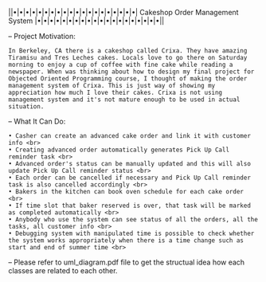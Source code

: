 ||•|•|•|•|•|•|•|•|•|•|•|•|•|•|•|•|•|•|•|•| Cakeshop Order Management System |•|•|•|•|•|•|•|•|•|•|•|•|•|•|•|•|•|•|•|•||

– Project Motivation: <br>

	In Berkeley, CA there is a cakeshop called Crixa. They have amazing Tiramisu and Tres Leches cakes. Locals love to go there on Saturday morning to enjoy a cup of coffee with fine cake while reading a newspaper. When was thinking about how to design my final project for Objected Oriented Programming course, I thought of making the order management system of Crixa. This is just way of showing my appreciation how much I love their cakes. Crixa is not using management system and it's not mature enough to be used in actual situation.

– What It Can Do: <br>

	• Casher can create an advanced cake order and link it with customer info <br>
	• Creating advanced order automatically generates Pick Up Call reminder task <br>
	• Advanced order's status can be manually updated and this will also update Pick Up Call reminder status <br>
	• Each order can be cancelled if necessary and Pick Up Call reminder task is also cancelled accordingly <br>
	• Bakers in the kitchen can book oven schedule for each cake order <br>
	• If time slot that baker reserved is over, that task will be marked as completed automatically <br>
	• Anybody who use the system can see status of all the orders, all the tasks, all customer info <br>
	• Debugging system with manipulated time is possible to check whether the system works appropriately when there is a time change such as start and end of summer time <br>

– Please refer to uml_diagram.pdf file to get the structual idea how each classes are related to each other.

